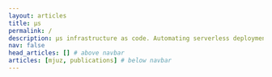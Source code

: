 ```yaml
---
layout: articles
title: µs
permalink: /
description: µs infrastructure as code. Automating serverless deployments for DevOps organizations.
nav: false
head_articles: [] # above navbar
articles: [mjuz, publications] # below navbar
---
```


